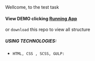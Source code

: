 
Wellcome, to the test task

#### View DEMO clicking [Running App](https://hustle2live.github.io/test-2/)

or `download` this repo to view all structure

##### USING TECHNOLOGIES: 
- `HTML, CSS , SCSS, GULP: `

